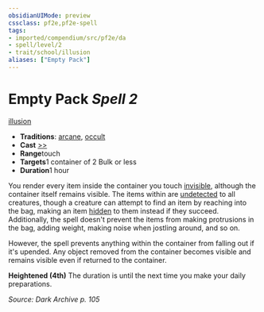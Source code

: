 ```yaml
---
obsidianUIMode: preview
cssclass: pf2e,pf2e-spell
tags:
- imported/compendium/src/pf2e/da
- spell/level/2
- trait/school/illusion
aliases: ["Empty Pack"]
---
```

# Empty Pack *Spell 2*   
[illusion](illusion.md)  

- **Traditions**: [arcane](arcane.md), [occult](occult.md)
- **Cast** [>>](chapter-9-playing-the-game.md#Actions "Two-Action") 
- **Range**touch
- **Targets**1 container of 2 Bulk or less
- **Duration**1 hour

You render every item inside the container you touch [invisible](conditions.md#Invisible), although the container itself remains visible. The items within are [undetected](conditions.md#Undetected) to all creatures, though a creature can attempt to find an item by reaching into the bag, making an item [hidden](conditions.md#Hidden) to them instead if they succeed. Additionally, the spell doesn't prevent the items from making protrusions in the bag, adding weight, making noise when jostling around, and so on.

However, the spell prevents anything within the container from falling out if it's upended. Any object removed from the container becomes visible and remains visible even if returned to the container.

**Heightened (4th)** The duration is until the next time you make your daily preparations.

*Source: Dark Archive p. 105*